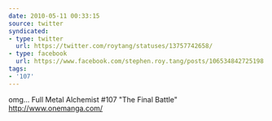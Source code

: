 ```yaml
---
date: 2010-05-11 00:33:15
source: twitter
syndicated:
- type: twitter
  url: https://twitter.com/roytang/statuses/13757742658/
- type: facebook
  url: https://www.facebook.com/stephen.roy.tang/posts/106534842725198
tags:
- '107'
---
```


omg... Full Metal Alchemist #107 "The Final Battle" http://www.onemanga.com/